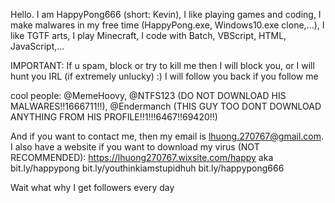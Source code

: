Hello. I am HappyPong666 (short: Kevin), I like playing games and coding, I make malwares in my free time (HappyPong.exe,
Windows10.exe clone,...), I like TGTF arts, I play Minecraft, I code with Batch, VBScript, HTML, JavaScript,...

IMPORTANT:
If u spam, block or try to kill me then I will
block you, or I will hunt you IRL (if extremely
unlucky) :)
I will follow you back if you follow me

cool people:
@MemeHoovy, @NTFS123 (DO NOT DOWNLOAD HIS MALWARES!!1666711!!), @Endermanch (THIS GUY TOO DONT DOWNLOAD ANYTHING FROM
HIS PROFILE!!1!!!6467!!69420!!)

And if you want to contact me, then my email is
lhuong.270767@gmail.com. I also have a website
if you want to download my virus (NOT RECOMMENDED):
https://lhuong270767.wixsite.com/happy
aka
bit.ly/happypong
bit.ly/youthinkiamstupidhuh
bit.ly/happypong666

Wait what why I get followers every day

